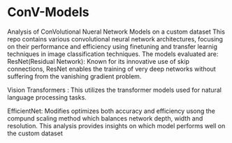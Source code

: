 # ConV-Models
Analysis of ConVolutional Nueral Network Models on a custom dataset
This repo contains various convolutional neural network architectures, focusing on their performance and efficiency using finetuning and transfer learnig techniques in image classification techniques. The models evaluated are:
 ResNet(Residual Network): Known for its innovative use of skip connections, ResNet enables the training of very deep networks without suffering from the vanishing gradient problem.

 Vision Transformers : This utilizes the transformer models used for natural language processing tasks.

 EfficientNet: Modifies optimizes both accuracy and efficiency usong the compund scaling method which balances network depth, width and resolution.
 This analysis provides insights on which model performs well on the custom dataset

 

